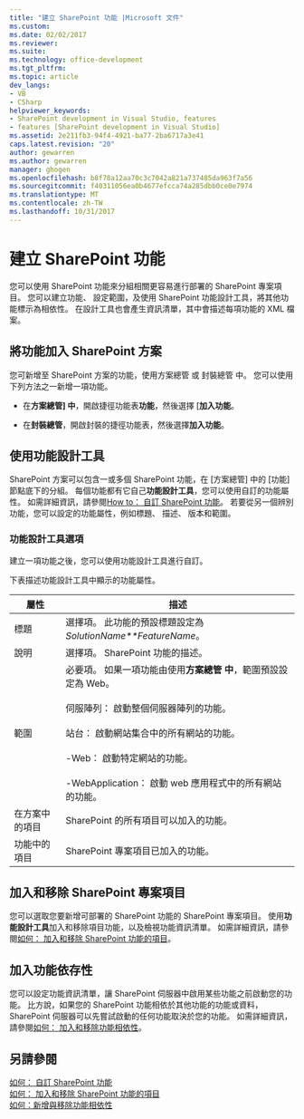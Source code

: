```yaml
---
title: "建立 SharePoint 功能 |Microsoft 文件"
ms.custom: 
ms.date: 02/02/2017
ms.reviewer: 
ms.suite: 
ms.technology: office-development
ms.tgt_pltfrm: 
ms.topic: article
dev_langs:
- VB
- CSharp
helpviewer_keywords:
- SharePoint development in Visual Studio, features
- features [SharePoint development in Visual Studio]
ms.assetid: 2e211fb3-94f4-4921-ba77-2ba6717a3e41
caps.latest.revision: "20"
author: gewarren
ms.author: gewarren
manager: ghogen
ms.openlocfilehash: b8f78a12aa70c3c7042a821a737485da963f7a56
ms.sourcegitcommit: f40311056ea0b4677efcca74a285dbb0ce0e7974
ms.translationtype: MT
ms.contentlocale: zh-TW
ms.lasthandoff: 10/31/2017
---
```

# <a name="creating-sharepoint-features"></a>建立 SharePoint 功能
  您可以使用 SharePoint 功能來分組相關更容易進行部署的 SharePoint 專案項目。 您可以建立功能、 設定範圍，及使用 SharePoint 功能設計工具，將其他功能標示為相依性。 在設計工具也會產生資訊清單，其中會描述每項功能的 XML 檔案。  
  
## <a name="adding-features-to-the-sharepoint-solution"></a>將功能加入 SharePoint 方案  
 您可新增至 SharePoint 方案的功能，使用方案總管 或 封裝總管 中。 您可以使用下列方法之一新增一項功能。  
  
-   在**方案總管] 中**，開啟捷徑功能表**功能**，然後選擇 [**加入功能**。  
  
-   在**封裝總管**，開啟封裝的捷徑功能表，然後選擇**加入功能**。  
  
## <a name="using-the-feature-designer"></a>使用功能設計工具  
 SharePoint 方案可以包含一或多個 SharePoint 功能，在 [方案總管] 中的 [功能] 節點底下的分組。 每個功能都有它自己**功能設計工具**，您可以使用自訂的功能屬性。 如需詳細資訊，請參閱[How to： 自訂 SharePoint 功能](../sharepoint/how-to-customize-a-sharepoint-feature.md)。 若要從另一個辨別功能，您可以設定的功能屬性，例如標題、 描述、 版本和範圍。  
  
### <a name="feature-designer-options"></a>功能設計工具選項  
 建立一項功能之後，您可以使用功能設計工具進行自訂。  
  
 下表描述功能設計工具中顯示的功能屬性。  
  
|屬性|描述|  
|--------------|-----------------|  
|標題|選擇項。 此功能的預設標題設定為*SolutionName**FeatureName*。|  
|說明|選擇項。 SharePoint 功能的描述。|  
|範圍|必要項。 如果一項功能由使用**方案總管 中**，範圍預設設定為 Web。<br /><br /> 伺服陣列： 啟動整個伺服器陣列的功能。<br /><br /> 站台： 啟動網站集合中的所有網站的功能。<br /><br /> -Web： 啟動特定網站的功能。<br /><br /> -WebApplication： 啟動 web 應用程式中的所有網站的功能。|  
|在方案中的項目|SharePoint 的所有項目可以加入的功能。|  
|功能中的項目|SharePoint 專案項目已加入的功能。|  
  
## <a name="adding-and-removing-sharepoint-project-items"></a>加入和移除 SharePoint 專案項目  
 您可以選取您要新增可部署的 SharePoint 功能的 SharePoint 專案項目。 使用**功能設計工具**加入和移除項目功能，以及檢視功能資訊清單。 如需詳細資訊，請參閱[如何： 加入和移除 SharePoint 功能的項目](../sharepoint/how-to-add-and-remove-items-to-sharepoint-features.md)。  
  
## <a name="adding-feature-dependencies"></a>加入功能依存性  
 您可以設定功能資訊清單，讓 SharePoint 伺服器中啟用某些功能之前啟動您的功能。 比方說，如果您的 SharePoint 功能相依於其他功能的功能或資料，SharePoint 伺服器可以先嘗試啟動的任何功能取決於您的功能。 如需詳細資訊，請參閱[如何： 加入和移除功能相依性](../sharepoint/how-to-add-and-remove-feature-dependencies.md)。  
  
## <a name="see-also"></a>另請參閱  
 [如何： 自訂 SharePoint 功能](../sharepoint/how-to-customize-a-sharepoint-feature.md)   
 [如何： 加入和移除 SharePoint 功能的項目](../sharepoint/how-to-add-and-remove-items-to-sharepoint-features.md)   
 [如何：新增與移除功能相依性](../sharepoint/how-to-add-and-remove-feature-dependencies.md)  
  
  